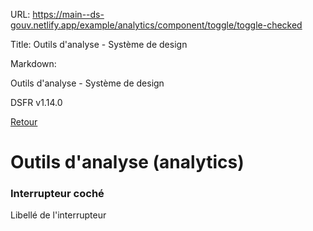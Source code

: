 URL:
https://main--ds-gouv.netlify.app/example/analytics/component/toggle/toggle-checked

Title:
Outils d'analyse - Système de design

Markdown:

Outils d'analyse - Système de design


DSFR v1.14.0


[Retour](../)


# Outils d'analyse (analytics)


### Interrupteur coché


Libellé de l'interrupteur
